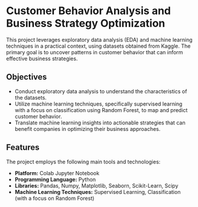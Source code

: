 # Customer Behavior Analysis and Business Strategy Optimization

This project leverages exploratory data analysis (EDA) and machine learning techniques in a practical context, using datasets obtained from Kaggle. The primary goal is to uncover patterns in customer behavior that can inform effective business strategies.

## Objectives

- Conduct exploratory data analysis to understand the characteristics of the datasets.
- Utilize machine learning techniques, specifically supervised learning with a focus on classification using Random Forest, to map and predict customer behavior.
- Translate machine learning insights into actionable strategies that can benefit companies in optimizing their business approaches.

## Features

The project employs the following main tools and technologies:

- **Platform:** Colab Jupyter Notebook
- **Programming Language:** Python
- **Libraries:** Pandas, Numpy, Matplotlib, Seaborn, Scikit-Learn, Scipy
- **Machine Learning Techniques:** Supervised Learning, Classification (with a focus on Random Forest)
